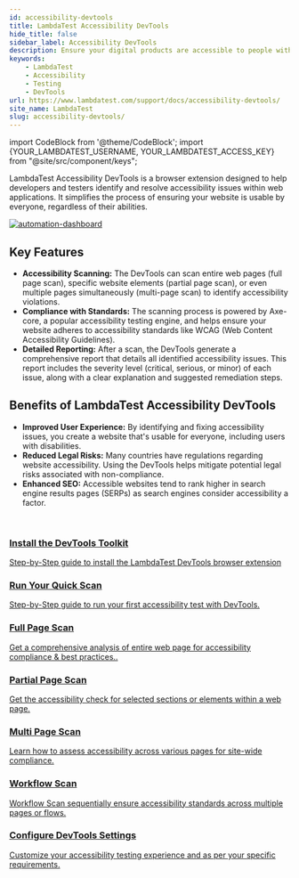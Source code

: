 ```yaml
---
id: accessibility-devtools
title: LambdaTest Accessibility DevTools
hide_title: false
sidebar_label: Accessibility DevTools
description: Ensure your digital products are accessible to people with disabilities through comprehensive testing and improvement using LambdaTest Accessibility DevTools.
keywords:
    - LambdaTest
    - Accessibility
    - Testing
    - DevTools
url: https://www.lambdatest.com/support/docs/accessibility-devtools/
site_name: LambdaTest
slug: accessibility-devtools/
---
```


import CodeBlock from '@theme/CodeBlock';
import {YOUR_LAMBDATEST_USERNAME, YOUR_LAMBDATEST_ACCESS_KEY} from "@site/src/component/keys";

<script type="application/ld+json"
      dangerouslySetInnerHTML={{ __html: JSON.stringify({
       "@context": "https://schema.org",
        "@type": "BreadcrumbList",
        "itemListElement": [{
          "@type": "ListItem",
          "position": 1,
          "name": "Home",
          "item": "https://www.lambdatest.com"
        },{
          "@type": "ListItem",
          "position": 2,
          "name": "Support",
          "item": "https://www.lambdatest.com/support/docs/"
        },{
          "@type": "ListItem",
          "position": 3,
          "name": "What is Accessibility Testing",
          "item": "https://www.lambdatest.com/support/docs/accessibility-devtools/"
        }]
      })
    }}
></script>

LambdaTest Accessibility DevTools is a browser extension designed to help developers and testers identify and resolve accessibility issues within web applications. It simplifies the process of ensuring your website is usable by everyone, regardless of their abilities.

<a href="https://chromewebstore.google.com/detail/lambdatest-accessibility/mmbbmjhbidfflcbiffppojapgonepmab" target="_blank">
<img loading="lazy" src={require('../assets/images/accessibility-testing/download.png').default} alt="automation-dashboard" style={{width: '300px'}} className="doc_img no-zoom"/>
</a>

## Key Features

- **Accessibility Scanning:** The DevTools can scan entire web pages (full page scan), specific website elements (partial page scan), or even multiple pages simultaneously (multi-page scan) to identify accessibility violations.
- **Compliance with Standards:** The scanning process is powered by Axe-core, a popular accessibility testing engine, and helps ensure your website adheres to accessibility standards like WCAG (Web Content Accessibility Guidelines).
- **Detailed Reporting:** After a scan, the DevTools generate a comprehensive report that details all identified accessibility issues. This report includes the severity level (critical, serious, or minor) of each issue, along with a clear explanation and suggested remediation steps.

## Benefits of LambdaTest Accessibility DevTools

- **Improved User Experience:** By identifying and fixing accessibility issues, you create a website that's usable for everyone, including users with disabilities.
- **Reduced Legal Risks:** Many countries have regulations regarding website accessibility. Using the DevTools helps mitigate potential legal risks associated with non-compliance.
- **Enhanced SEO:** Accessible websites tend to rank higher in search engine results pages (SERPs) as search engines consider accessibility a factor.

<br />

<div className="support_main">  
  <a href="/support/docs/accessibility-testing-install-devtools">
    <div className="support_inners">
      <h3>Install the DevTools Toolkit</h3>
      <p>Step-by-Step guide to install the LambdaTest DevTools browser extension</p>
    </div>
  </a>
  <a href="/support/docs/accessibility-testing-run-quick-scan">
    <div className="support_inners">
      <h3>Run Your Quick Scan</h3>
      <p>Step-by-Step guide to run your first accessibility test with DevTools.</p>
    </div>
  </a>
  <a href="/support/docs/accessibility-testing-full-page-scanner">
    <div className="support_inners">
      <h3>Full Page Scan</h3>
      <p>Get a comprehensive analysis of entire web page for accessibility compliance & best practices..</p>
    </div>
  </a>
  <a href="/support/docs/accessibility-testing-partial-page-scanner">
    <div className="support_inners">
      <h3>Partial Page Scan</h3>
      <p>Get the accessibility check for selected sections or elements within a web page.</p>
    </div>
  </a>
  <a href="/support/docs/accessibility-testing-multi-page-scanner">
    <div className="support_inners">
      <h3>Multi Page Scan</h3>
      <p>Learn how to assess accessibility across various pages for site-wide compliance.</p>
    </div>
  </a>
  <a href="/support/docs/accessibility-testing-workflow-scanner">
    <div className="support_inners">
      <h3>Workflow Scan</h3>
      <p>Workflow Scan sequentially ensure accessibility standards across multiple pages or flows.</p>
    </div>
  </a>
    <a href="/support/docs/accessibility-testing-workflow-scanner">
    <div className="support_inners">
      <h3>Configure DevTools Settings</h3>
      <p> Customize your accessibility testing experience and as per your specific requirements.</p>
    </div>
  </a>
</div>